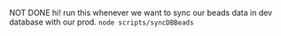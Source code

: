 NOT DONE
hi! run this whenever we want to sync our beads data in dev database with our prod.
`node scripts/syncDBBeads`
